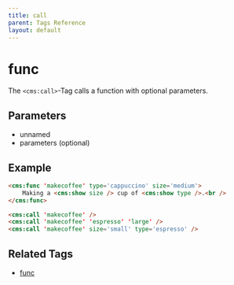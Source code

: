 ```yaml
---
title: call
parent: Tags Reference
layout: default
---
```


# func
The `<cms:call>`-Tag calls a function with optional parameters.

## Parameters

* unnamed
* parameters (optional)

## Example

```html
<cms:func 'makecoffee' type='cappuccino' size='medium'>
    Making a <cms:show size /> cup of <cms:show type />.<br />
</cms:func>

<cms:call 'makecoffee' />
<cms:call 'makecoffee' 'espresso' 'large' />
<cms:call 'makecoffee' size='small' type='espresso' />
```

## Related Tags

* [func](./func.html)